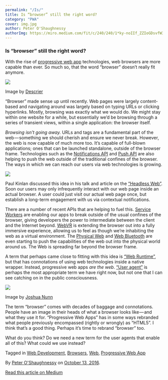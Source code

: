 ```yaml
---
permalink: "/Is/"
title: Is “browser” still the right word?
category: "PWA"
cover: img.jpg
author: Peter O'Shaughnessy
authorImg: https://miro.medium.com/fit/c/240/240/1*ky-noIIf_ZZIoGDsvfW3AA.jpeg
---
```


### Is “browser” still the right word?

With the rise of [progressive web app](https://www.smashingmagazine.com/2016/09/the-building-blocks-of-progressive-web-apps/) technologies, web browsers are more capable than ever. So much so, that the word “browser” doesn’t really fit anymore.

![](https://cdn-images-1.medium.com/max/600/1*hnYvoNDhV2Jg_uTv-F2_IA.jpeg)

Image by [Descrier](http://descrier.co.uk/)

“Browser” made sense up until recently. Web pages were largely content-based and navigating around was largely based on typing URLs or clicking hyperlinks. Mostly, browsing was exactly what we would do. We might stay within one website for a while, but essentially we’d be browsing through a series of transient views, within a single application: the browser itself.

_Browsing isn’t going away._ URLs and <a> tags are a fundamental part of the web — something we should cherish and ensure we never break. However, the web is now capable of much more too. It’s capable of full-blown applications; ones that can be launched standalone, outside of the browser frame. Technologies such as the [Notifications API](https://developer.mozilla.org/en-US/docs/Web/API/Notifications_API) and [Push API](https://www.w3.org/TR/push-api/) are also helping to push the web outside of the traditional confines of the browser. The ways in which we can reach our users via web technologies is growing.

![](https://cdn-images-1.medium.com/max/800/1*IHvqpYlTUITHYAs4ZH1vbA.png)

Paul Kinlan discussed this idea in his talk and article on the [“Headless Web”](https://paul.kinlan.me/the-headless-web/). Soon our users may only infrequently interact with our web page inside an actual browser. A user could just visit our actual web page once, but establish a long-term engagement with us via contextual notifications.

There are a number of recent APIs that are helping to fuel this. [Service Workers](https://developer.mozilla.org/en/docs/Web/API/Service_Worker_API) are enabling our apps to break outside of the usual confines of the browser, giving developers the power to intermediate between the client and the Internet beyond. [WebVR](https://webvr.info/) is extending the browser out into a fully immersive experience, allowing us to feel as though we’re inhabiting the web as a virtual environment. The [Physical Web](https://google.github.io/physical-web/) and [Web Bluetooth](https://developer.mozilla.org/en-US/docs/Web/API/Web_Bluetooth_API) are even starting to push the capabilities of the web out into the physical world around us. The Web is spreading far beyond the browser frame.

A term that perhaps came close to fitting with this idea is [“Web Runtime”](https://wiki.mozilla.org/Apps/WebRT), but that has connotations of using web technologies inside a native wrapper. Instead, progressive web apps _are the web_. [“User agent”](https://en.wikipedia.org/wiki/User_agent) is perhaps the most appropriate term we have right now, but not one that I can see catching on in the public consciousness.

![](https://cdn-images-1.medium.com/max/600/1*_QnuINukIw1MxkGKqvJSew.png)

Image by [Joshua Nunn](https://www.flickr.com/photos/joshnunn)

The term “browser” comes with decades of baggage and connotations. People have an image in their heads of what a browser looks like — and what they use it for. “Progressive Web Apps” has in some ways rebranded what people previously encompassed (rightly or wrongly) as “HTML5”. I think that’s a good thing. Perhaps it’s time to rebrand “browser” too.

What do you think? Do we need a new term for the user agents that enable all of this? What could we use instead?

Tagged in [Web Development](https://medium.com/tag/web-development), [Browsers](https://medium.com/tag/browsers), [Web](https://medium.com/tag/web), [Progressive Web App](https://medium.com/tag/progressive-web-app)

By [Peter O'Shaughnessy](https://medium.com/@poshaughnessy) on [October 13, 2016](https://medium.com/p/6815f93b866c).

[Read this article on Medium](https://medium.com/@poshaughnessy/is-browser-still-the-right-word-6815f93b866c)
